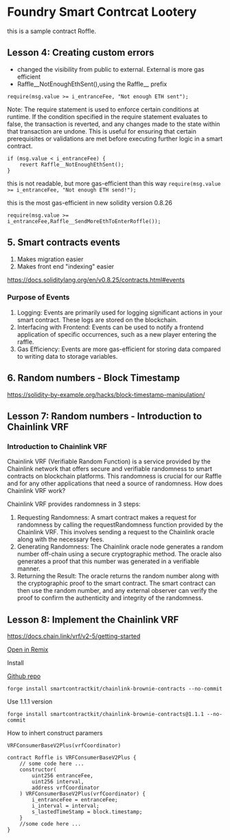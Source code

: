 # Foundry Smart Contrcat Lootery

this is a sample contract Roffle.

## Lesson 4: Creating custom errors

- changed the visibility from public to external. External is more gas efficient
- Raffle__NotEnoughEthSent(),using the Raffle__ prefix

```solidity
require(msg.value >= i_entranceFee, "Not enough ETH sent");
```

Note: The require statement is used to enforce certain conditions at runtime. If the condition specified in the require statement evaluates to false, the transaction is reverted, and any changes made to the state within that transaction are undone. This is useful for ensuring that certain prerequisites or validations are met before executing further logic in a smart contract.

```solidity
if (msg.value < i_entranceFee) {
    revert Raffle__NotEnoughEthSent();
}
```

this is not readable, but more gas-efficient than this way `require(msg.value >= i_entranceFee, "Not enough ETH send!");`

this is the most gas-efficient in new solidity version 0.8.26

```solidity
require(msg.value >= i_entranceFee,Raffle__SendMoreEthToEnterRoffle());
```

## 5. Smart contracts events

1. Makes migration easier
2. Makes front end "indexing" easier

<https://docs.soliditylang.org/en/v0.8.25/contracts.html#events>

### Purpose of Events

1. Logging: Events are primarily used for logging significant actions in your smart contract. These logs are stored on the blockchain.
2. Interfacing with Frontend: Events can be used to notify a frontend application of specific occurrences, such as a new player entering the raffle.
3. Gas Efficiency: Events are more gas-efficient for storing data compared to writing data to storage variables.

## 6. Random numbers - Block Timestamp

<https://solidity-by-example.org/hacks/block-timestamp-manipulation/>

## Lesson 7: Random numbers - Introduction to Chainlink VRF

### Introduction to Chainlink VRF

Chainlink VRF (Verifiable Random Function) is a service provided by the Chainlink network that offers secure and verifiable randomness to smart contracts on blockchain platforms. This randomness is crucial for our Raffle and for any other applications that need a source of randomness. How does Chainlink VRF work?

Chainlink VRF provides randomness in 3 steps:

1. Requesting Randomness: A smart contract makes a request for randomness by calling the requestRandomness function provided by the Chainlink VRF. This involves sending a request to the Chainlink oracle along with the necessary fees.
2. Generating Randomness: The Chainlink oracle node generates a random number off-chain using a secure cryptographic method. The oracle also generates a proof that this number was generated in a verifiable manner.
3. Returning the Result: The oracle returns the random number along with the cryptographic proof to the smart contract. The smart contract can then use the random number, and any external observer can verify the proof to confirm the authenticity and integrity of the randomness.

## Lesson 8: Implement the Chainlink VRF

<https://docs.chain.link/vrf/v2-5/getting-started>

[Open in Remix](https://remix.ethereum.org/#url=https://docs.chain.link/samples/VRF/v2-5/VRFD20.sol&autoCompile=true)

Install

[Github repo](https://github.com/smartcontractkit/chainlink-brownie-contracts)

```shell
forge install smartcontractkit/chainlink-brownie-contracts --no-commit
```

Use 1.1.1 version

```shell
forge install smartcontractkit/chainlink-brownie-contracts@1.1.1 --no-commit
```

How to inhert construct paramers

`VRFConsumerBaseV2Plus(vrfCoordinator)`

```solidity
contract Roffle is VRFConsumerBaseV2Plus {
    // some code here ...
    constructor(
        uint256 entranceFee,
        uint256 interval,
        address vrfCoordinator
    ) VRFConsumerBaseV2Plus(vrfCoordinator) {
        i_entranceFee = entranceFee;
        i_interval = interval;
        s_lastedTimeStamp = block.timestamp;
    }
    //some code here ...
}
```
